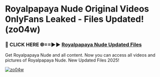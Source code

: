 # Royalpapaya Nude Original Videos 0nlyFans Leaked - Files Updated! (zo04w)

<h3>🔴 CLICK HERE 🌐==►► <a href="https://tinyurl.com/yrmya6cz" rel="nofollow">Royalpapaya Nude Updated Files</a></h3>

Get Royalpapaya Nude and all content. Now you can access all videos and pictures of Royalpapaya Nude. New Updated Files 2025!

[![zo04w](https://i.imgur.com/FMdXYCs.gif)](https://tinyurl.com/yrmya6cz)

